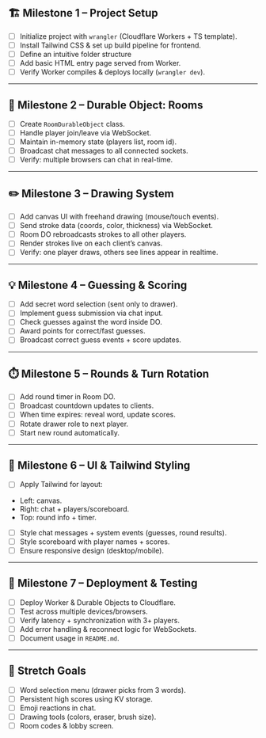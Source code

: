 ## 🏗️ Milestone 1 – Project Setup
- [ ] Initialize project with `wrangler` (Cloudflare Workers + TS template).
- [ ] Install Tailwind CSS & set up build pipeline for frontend.
- [ ] Define an intuitive folder structure
- [ ] Add basic HTML entry page served from Worker.
- [ ] Verify Worker compiles & deploys locally (`wrangler dev`).

---

## 🧩 Milestone 2 – Durable Object: Rooms
- [ ] Create `RoomDurableObject` class.
- [ ] Handle player join/leave via WebSocket.
- [ ] Maintain in-memory state (players list, room id).
- [ ] Broadcast chat messages to all connected sockets.
- [ ] Verify: multiple browsers can chat in real-time.

---

## ✏️ Milestone 3 – Drawing System
- [ ] Add canvas UI with freehand drawing (mouse/touch events).
- [ ] Send stroke data (coords, color, thickness) via WebSocket.
- [ ] Room DO rebroadcasts strokes to all other players.
- [ ] Render strokes live on each client’s canvas.
- [ ] Verify: one player draws, others see lines appear in realtime.

---

## 💡 Milestone 4 – Guessing & Scoring
- [ ] Add secret word selection (sent only to drawer).
- [ ] Implement guess submission via chat input.
- [ ] Check guesses against the word inside DO.
- [ ] Award points for correct/fast guesses.
- [ ] Broadcast correct guess events + score updates.

---

## ⏱️ Milestone 5 – Rounds & Turn Rotation
- [ ] Add round timer in Room DO.
- [ ] Broadcast countdown updates to clients.
- [ ] When time expires: reveal word, update scores.
- [ ] Rotate drawer role to next player.
- [ ] Start new round automatically.

---

## 🎨 Milestone 6 – UI & Tailwind Styling
- [ ] Apply Tailwind for layout:
- Left: canvas.
- Right: chat + players/scoreboard.
- Top: round info + timer.
- [ ] Style chat messages + system events (guesses, round results).
- [ ] Style scoreboard with player names + scores.
- [ ] Ensure responsive design (desktop/mobile).

---

## 🚀 Milestone 7 – Deployment & Testing
- [ ] Deploy Worker & Durable Objects to Cloudflare.
- [ ] Test across multiple devices/browsers.
- [ ] Verify latency + synchronization with 3+ players.
- [ ] Add error handling & reconnect logic for WebSockets.
- [ ] Document usage in `README.md`.

---

## 🌟 Stretch Goals
- [ ] Word selection menu (drawer picks from 3 words).
- [ ] Persistent high scores using KV storage.
- [ ] Emoji reactions in chat.
- [ ] Drawing tools (colors, eraser, brush size).
- [ ] Room codes & lobby screen.

